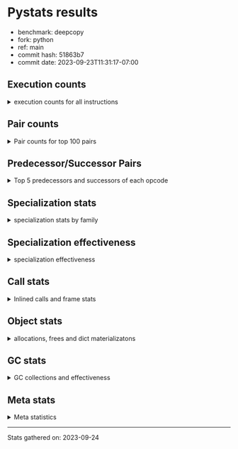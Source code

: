 
# Pystats results

- benchmark: deepcopy
- fork: python
- ref: main
- commit hash: 51863b7
- commit date: 2023-09-23T11:31:17-07:00

## Execution counts

<details>
<summary> execution counts for all instructions </summary>

|Name | Count | Self | Cumulative | Miss ratio | 
|---|---:|---:|---:|---:|
| LOAD_FAST | 586,968,240 | 21.1% | 21.1% |  |
| STORE_FAST | 283,192,920 | 10.2% | 31.2% |  |
| LOAD_FAST_LOAD_FAST | 254,638,320 | 9.1% | 40.4% |  |
| LOAD_GLOBAL_BUILTIN | 129,945,840 | 4.7% | 45.0% |  |
| PUSH_NULL | 124,785,540 | 4.5% | 49.5% |  |
| POP_JUMP_IF_FALSE | 113,295,360 | 4.1% | 53.6% |  |
| RESUME_CHECK | 104,294,940 | 3.7% | 57.3% |  |
| LOAD_ATTR_METHOD_NO_DICT | 99,901,440 | 3.6% | 60.9% |  |
| CALL_BUILTIN_O | 99,256,320 | 3.6% | 64.5% |  |
| IS_OP | 93,757,440 | 3.4% | 67.8% |  |
| RETURN_VALUE | 92,252,600 | 3.3% | 71.1% |  |
| CALL_METHOD_DESCRIPTOR_FAST | 89,825,280 | 3.2% | 74.4% |  |
| CALL_PY_WITH_DEFAULTS | 56,674,260 | 2.0% | 76.4% | 8.4% |
| LOAD_GLOBAL_MODULE | 55,542,180 | 2.0% | 78.4% |  |
| POP_JUMP_IF_NONE | 51,701,760 | 1.9% | 80.2% |  |
| POP_JUMP_IF_NOT_NONE | 51,179,520 | 1.8% | 82.1% |  |
| POP_TOP | 44,021,940 | 1.6% | 83.7% |  |
| JUMP_BACKWARD | 42,562,560 | 1.5% | 85.2% |  |
| JUMP_FORWARD | 41,195,520 | 1.5% | 86.7% |  |
| CALL_PY_EXACT_ARGS | 40,508,800 | 1.5% | 88.1% | 10.4% |
| CALL_TYPE_1 | 38,645,760 | 1.4% | 89.5% |  |
| FOR_ITER_LIST | 28,968,960 | 1.0% | 90.5% |  |
| STORE_SUBSCR_DICT | 25,128,960 | 0.9% | 91.4% |  |
| LOAD_CONST | 24,346,920 | 0.9% | 92.3% |  |
| TO_BOOL_BOOL | 15,022,080 | 0.5% | 92.9% |  |
| FOR_ITER | 13,305,040 | 0.5% | 93.3% |  |
| LOAD_DEREF | 12,595,800 | 0.5% | 93.8% |  |
| CALL_BUILTIN_FAST | 12,134,400 | 0.4% | 94.2% |  |
| RETURN_CONST | 11,581,620 | 0.4% | 94.6% |  |
| UNPACK_SEQUENCE_TWO_TUPLE | 9,369,600 | 0.3% | 95.0% |  |
| STORE_FAST_STORE_FAST | 9,369,600 | 0.3% | 95.3% |  |
| LOAD_ATTR | 8,450,300 | 0.3% | 95.6% |  |
| NOP | 7,772,340 | 0.3% | 95.9% |  |
| BINARY_SUBSCR_DICT | 7,772,160 | 0.3% | 96.2% |  |
| BUILD_LIST | 7,649,700 | 0.3% | 96.4% |  |
| GET_ITER | 6,574,260 | 0.2% | 96.7% |  |
| BUILD_MAP | 6,481,980 | 0.2% | 96.9% |  |
| CALL_FUNCTION_EX | 5,314,920 | 0.2% | 97.1% |  |
| CALL | 4,855,680 | 0.2% | 97.3% |  |
| LOAD_ATTR_MODULE | 4,854,120 | 0.2% | 97.5% |  |
| INTERPRETER_EXIT | 4,853,860 | 0.2% | 97.6% |  |
| MAKE_CELL | 4,853,820 | 0.2% | 97.8% |  |
| STORE_ATTR_INSTANCE_VALUE | 4,444,660 | 0.2% | 98.0% | 6.4% |
| CALL_LIST_APPEND | 4,177,920 | 0.1% | 98.1% |  |
| FOR_ITER_TUPLE | 4,008,960 | 0.1% | 98.3% |  |
| PUSH_EXC_INFO | 3,594,240 | 0.1% | 98.4% |  |
| POP_EXCEPT | 3,594,240 | 0.1% | 98.5% |  |
| CHECK_EXC_MATCH | 3,594,240 | 0.1% | 98.6% |  |
| CALL_METHOD_DESCRIPTOR_NOARGS | 3,471,360 | 0.1% | 98.8% |  |
| LIST_EXTEND | 2,887,980 | 0.1% | 98.9% |  |
| CALL_INTRINSIC_1 | 2,887,860 | 0.1% | 99.0% |  |
| CALL_ISINSTANCE | 2,887,680 | 0.1% | 99.1% |  |
| FOR_ITER_RANGE | 2,857,140 | 0.1% | 99.2% |  |
| TO_BOOL | 2,427,480 | 0.1% | 99.3% |  |
| COPY_FREE_VARS | 2,427,120 | 0.1% | 99.4% |  |
| BUILD_TUPLE | 2,427,060 | 0.1% | 99.4% |  |
| TO_BOOL_NONE | 2,426,880 | 0.1% | 99.5% |  |
| LOAD_ATTR_METHOD_WITH_VALUES | 1,966,140 | 0.1% | 99.6% | 0.2% |
| STORE_FAST_LOAD_FAST | 1,751,040 | 0.1% | 99.7% |  |
| LIST_APPEND | 1,751,040 | 0.1% | 99.7% |  |
| POP_JUMP_IF_TRUE | 1,505,280 | 0.1% | 99.8% |  |
| SWAP | 1,167,360 | 0.0% | 99.8% |  |
| BINARY_OP_SUBTRACT_FLOAT | 921,720 | 0.0% | 99.9% |  |
| BINARY_OP_ADD_FLOAT | 921,600 | 0.0% | 99.9% | 0.0% |
| LOAD_FAST_AND_CLEAR | 583,680 | 0.0% | 99.9% |  |
| MAKE_FUNCTION | 461,040 | 0.0% | 99.9% |  |
| SET_FUNCTION_ATTRIBUTE | 460,920 | 0.0% | 99.9% |  |
| YIELD_VALUE | 460,800 | 0.0% | 100.0% |  |
| RETURN_GENERATOR | 460,800 | 0.0% | 100.0% |  |
| STORE_SUBSCR_LIST_INT | 230,400 | 0.0% | 100.0% |  |
| LOAD_ATTR_INSTANCE_VALUE | 230,400 | 0.0% | 100.0% |  |
| CALL_TUPLE_1 | 122,880 | 0.0% | 100.0% |  |
| CALL_BUILTIN_CLASS | 61,620 | 0.0% | 100.0% |  |
| STORE_NAME | 300 | 0.0% | 100.0% |  |
| LOAD_GLOBAL | 300 | 0.0% | 100.0% |  |
| BINARY_OP | 200 | 0.0% | 100.0% |  |
| CALL_ALLOC_AND_ENTER_INIT | 120 | 0.0% | 100.0% | 33.3% |
| BUILD_CONST_KEY_MAP | 120 | 0.0% | 100.0% |  |
| EXIT_INIT_CHECK | 80 | 0.0% | 100.0% |  |
| STORE_DEREF | 60 | 0.0% | 100.0% |  |
| STORE_ATTR | 60 | 0.0% | 100.0% |  |
| LOAD_NAME | 60 | 0.0% | 100.0% |  |
| LOAD_BUILD_CLASS | 60 | 0.0% | 100.0% |  |
| CALL_BUILTIN_FAST_WITH_KEYWORDS | 60 | 0.0% | 100.0% |  |


</details>

## Pair counts

<details>
<summary> Pair counts for top 100 pairs </summary>

|Pair | Count | Self | Cumulative | 
|---|---:|---:|---:|
| STORE_FAST LOAD_FAST | 133,232,760 | 4.8% | 4.8% |
| LOAD_GLOBAL_BUILTIN LOAD_FAST | 120,391,860 | 4.3% | 9.1% |
| LOAD_FAST PUSH_NULL | 104,540,160 | 3.8% | 12.9% |
| LOAD_FAST_LOAD_FAST IS_OP | 91,330,560 | 3.3% | 16.1% |
| LOAD_FAST RETURN_VALUE | 89,825,460 | 3.2% | 19.4% |
| IS_OP POP_JUMP_IF_FALSE | 89,825,280 | 3.2% | 22.6% |
| CALL_METHOD_DESCRIPTOR_FAST STORE_FAST | 89,825,280 | 3.2% | 25.8% |
| RESUME_CHECK LOAD_FAST | 85,647,360 | 3.1% | 28.9% |
| PUSH_NULL LOAD_FAST_LOAD_FAST | 81,500,160 | 2.9% | 31.8% |
| LOAD_FAST CALL_BUILTIN_O | 69,027,840 | 2.5% | 34.3% |
| STORE_FAST LOAD_FAST_LOAD_FAST | 58,982,460 | 2.1% | 36.4% |
| CALL_PY_WITH_DEFAULTS RESUME_CHECK | 56,584,500 | 2.0% | 38.4% |
| LOAD_FAST LOAD_ATTR_METHOD_NO_DICT | 54,650,880 | 2.0% | 40.4% |
| CALL_BUILTIN_O STORE_FAST | 53,606,400 | 1.9% | 42.3% |
| POP_JUMP_IF_FALSE LOAD_FAST | 53,237,760 | 1.9% | 44.2% |
| LOAD_FAST POP_JUMP_IF_NONE | 51,701,760 | 1.9% | 46.1% |
| LOAD_FAST_LOAD_FAST CALL_METHOD_DESCRIPTOR_FAST | 51,179,520 | 1.8% | 47.9% |
| LOAD_FAST POP_JUMP_IF_NOT_NONE | 51,179,520 | 1.8% | 49.7% |
| LOAD_ATTR_METHOD_NO_DICT LOAD_FAST_LOAD_FAST | 51,179,520 | 1.8% | 51.6% |
| LOAD_FAST_LOAD_FAST CALL_PY_WITH_DEFAULTS | 50,686,240 | 1.8% | 53.4% |
| POP_JUMP_IF_NOT_NONE LOAD_GLOBAL_BUILTIN | 48,168,960 | 1.7% | 55.1% |
| POP_JUMP_IF_NONE LOAD_FAST | 46,848,000 | 1.7% | 56.8% |
| LOAD_ATTR_METHOD_NO_DICT LOAD_FAST | 45,250,560 | 1.6% | 58.4% |
| RETURN_VALUE STORE_FAST | 44,544,080 | 1.6% | 60.0% |
| POP_JUMP_IF_FALSE LOAD_GLOBAL_BUILTIN | 43,960,320 | 1.6% | 61.6% |
| STORE_FAST LOAD_GLOBAL_MODULE | 42,117,240 | 1.5% | 63.1% |
| CALL_PY_EXACT_ARGS RESUME_CHECK | 39,968,460 | 1.4% | 64.6% |
| PUSH_NULL LOAD_FAST | 39,014,820 | 1.4% | 66.0% |
| STORE_FAST JUMP_FORWARD | 38,645,760 | 1.4% | 67.3% |
| LOAD_GLOBAL_MODULE LOAD_ATTR_METHOD_NO_DICT | 38,645,760 | 1.4% | 68.7% |
| LOAD_FAST CALL_TYPE_1 | 38,645,760 | 1.4% | 70.1% |
| LOAD_FAST CALL_METHOD_DESCRIPTOR_FAST | 38,645,760 | 1.4% | 71.5% |
| CALL_TYPE_1 STORE_FAST | 38,645,760 | 1.4% | 72.9% |
| LOAD_FAST_LOAD_FAST CALL_PY_EXACT_ARGS | 38,002,400 | 1.4% | 74.3% |
| JUMP_FORWARD LOAD_FAST_LOAD_FAST | 36,218,880 | 1.3% | 75.6% |
| POP_TOP JUMP_BACKWARD | 28,262,400 | 1.0% | 76.6% |
| RETURN_VALUE CALL_BUILTIN_O | 27,801,600 | 1.0% | 77.6% |
| JUMP_BACKWARD FOR_ITER_LIST | 27,801,600 | 1.0% | 78.6% |
| FOR_ITER_LIST STORE_FAST | 27,801,600 | 1.0% | 79.6% |
| CALL_BUILTIN_O POP_TOP | 27,801,600 | 1.0% | 80.6% |
| LOAD_FAST LOAD_GLOBAL_BUILTIN | 16,097,280 | 0.6% | 81.1% |
| TO_BOOL_BOOL POP_JUMP_IF_FALSE | 15,022,080 | 0.5% | 81.7% |
| POP_TOP LOAD_FAST | 10,782,720 | 0.4% | 82.1% |
| CALL_BUILTIN_O STORE_SUBSCR_DICT | 10,076,160 | 0.4% | 82.4% |
| LOAD_GLOBAL_MODULE LOAD_FAST_LOAD_FAST | 9,615,360 | 0.3% | 82.8% |
| UNPACK_SEQUENCE_TWO_TUPLE STORE_FAST_STORE_FAST | 9,369,600 | 0.3% | 83.1% |
| FOR_ITER UNPACK_SEQUENCE_TWO_TUPLE | 9,369,600 | 0.3% | 83.4% |
| JUMP_BACKWARD FOR_ITER | 9,246,720 | 0.3% | 83.8% |
| RETURN_CONST POP_TOP | 9,154,560 | 0.3% | 84.1% |
| STORE_SUBSCR_DICT JUMP_BACKWARD | 7,864,320 | 0.3% | 84.4% |
| STORE_FAST_STORE_FAST LOAD_FAST | 7,864,320 | 0.3% | 84.7% |
| RETURN_VALUE STORE_SUBSCR_DICT | 7,864,320 | 0.3% | 85.0% |
| RETURN_VALUE LOAD_FAST_LOAD_FAST | 7,864,320 | 0.3% | 85.2% |
| LOAD_FAST_LOAD_FAST PUSH_NULL | 7,864,320 | 0.3% | 85.5% |
| NOP LOAD_FAST | 7,772,160 | 0.3% | 85.8% |
| CALL_BUILTIN_O BINARY_SUBSCR_DICT | 7,772,160 | 0.3% | 86.1% |
| LOAD_FAST TO_BOOL_BOOL | 7,280,640 | 0.3% | 86.3% |
| LOAD_FAST LOAD_CONST | 7,280,640 | 0.3% | 86.6% |
| LOAD_CONST CALL_BUILTIN_FAST | 7,280,640 | 0.3% | 86.9% |
| CALL_BUILTIN_FAST STORE_FAST | 7,280,640 | 0.3% | 87.1% |
| LOAD_FAST_LOAD_FAST LOAD_FAST | 7,188,540 | 0.3% | 87.4% |
| STORE_SUBSCR_DICT LOAD_GLOBAL_MODULE | 7,188,480 | 0.3% | 87.6% |
| RESUME_CHECK NOP | 7,188,480 | 0.3% | 87.9% |
| POP_JUMP_IF_FALSE LOAD_FAST_LOAD_FAST | 7,188,480 | 0.3% | 88.2% |
| LOAD_FAST STORE_SUBSCR_DICT | 7,188,480 | 0.3% | 88.4% |
| STORE_SUBSCR_DICT LOAD_FAST | 7,065,600 | 0.3% | 88.7% |
| BUILD_MAP STORE_FAST | 6,481,920 | 0.2% | 88.9% |
| LOAD_FAST LOAD_ATTR | 6,021,120 | 0.2% | 89.1% |
| LOAD_CONST LOAD_FAST | 5,898,360 | 0.2% | 89.3% |
| BUILD_LIST LOAD_FAST | 5,898,240 | 0.2% | 89.5% |
| STORE_FAST LOAD_GLOBAL_BUILTIN | 5,452,920 | 0.2% | 89.7% |
| LOAD_FAST LOAD_DEREF | 5,314,560 | 0.2% | 89.9% |
| LOAD_ATTR_MODULE PUSH_NULL | 4,854,120 | 0.2% | 90.1% |
| LOAD_GLOBAL_MODULE LOAD_ATTR_MODULE | 4,853,980 | 0.2% | 90.3% |
| LOAD_CONST LOAD_CONST | 4,853,940 | 0.2% | 90.4% |
| CALL_BUILTIN_FAST TO_BOOL_BOOL | 4,853,760 | 0.2% | 90.6% |
| LOAD_FAST_LOAD_FAST LOAD_GLOBAL_BUILTIN | 4,638,720 | 0.2% | 90.8% |
| RESUME_CHECK LOAD_DEREF | 4,393,140 | 0.2% | 90.9% |
| LOAD_DEREF LOAD_CONST | 4,392,960 | 0.2% | 91.1% |
| LOAD_FAST CALL_LIST_APPEND | 4,177,920 | 0.1% | 91.2% |
| CALL_LIST_APPEND RETURN_CONST | 4,177,920 | 0.1% | 91.4% |
| BINARY_SUBSCR_DICT LOAD_ATTR_METHOD_NO_DICT | 4,177,920 | 0.1% | 91.5% |
| GET_ITER FOR_ITER | 4,055,040 | 0.1% | 91.7% |
| LOAD_FAST STORE_ATTR_INSTANCE_VALUE | 3,932,280 | 0.1% | 91.8% |
| FOR_ITER LOAD_FAST | 3,932,160 | 0.1% | 92.0% |
| PUSH_EXC_INFO LOAD_GLOBAL_BUILTIN | 3,594,240 | 0.1% | 92.1% |
| POP_JUMP_IF_FALSE POP_TOP | 3,594,240 | 0.1% | 92.2% |
| LOAD_GLOBAL_BUILTIN CHECK_EXC_MATCH | 3,594,240 | 0.1% | 92.4% |
| CHECK_EXC_MATCH POP_JUMP_IF_FALSE | 3,594,240 | 0.1% | 92.5% |
| BINARY_SUBSCR_DICT PUSH_EXC_INFO | 3,594,240 | 0.1% | 92.6% |
| LOAD_FAST BUILD_LIST | 3,471,600 | 0.1% | 92.7% |
| RESUME_CHECK BUILD_MAP | 3,471,360 | 0.1% | 92.9% |
| LOAD_ATTR_METHOD_NO_DICT CALL_METHOD_DESCRIPTOR_NOARGS | 3,471,360 | 0.1% | 93.0% |
| CALL_METHOD_DESCRIPTOR_NOARGS GET_ITER | 3,471,360 | 0.1% | 93.1% |
| STORE_SUBSCR_DICT POP_EXCEPT | 3,010,560 | 0.1% | 93.2% |
| STORE_FAST JUMP_BACKWARD | 3,010,560 | 0.1% | 93.3% |
| POP_JUMP_IF_NOT_NONE BUILD_MAP | 3,010,560 | 0.1% | 93.4% |
| POP_EXCEPT RETURN_CONST | 3,010,560 | 0.1% | 93.6% |
| LOAD_FAST CALL_PY_WITH_DEFAULTS | 3,010,560 | 0.1% | 93.7% |
| JUMP_FORWARD LOAD_GLOBAL_BUILTIN | 3,010,560 | 0.1% | 93.8% |


</details>

## Predecessor/Successor Pairs

<details>
<summary> Top 5 predecessors and successors of each opcode </summary>

### CACHE

<details>
<summary> Successors and predecessors for CACHE </summary>

|Predecessors | Count | Percentage | 
|---|---:|---:|

|Successors | Count | Percentage | 
|---|---:|---:|
| RESUME_CHECK | 2,426,920 | 50.0% |
| COPY_FREE_VARS | 1,966,140 | 40.5% |
| POP_TOP | 460,800 | 9.5% |


</details>

### CHECK_EXC_MATCH

<details>
<summary> Successors and predecessors for CHECK_EXC_MATCH </summary>

|Predecessors | Count | Percentage | 
|---|---:|---:|
| LOAD_GLOBAL_BUILTIN | 3,594,240 | 100.0% |

|Successors | Count | Percentage | 
|---|---:|---:|
| POP_JUMP_IF_FALSE | 3,594,240 | 100.0% |


</details>

### EXIT_INIT_CHECK

<details>
<summary> Successors and predecessors for EXIT_INIT_CHECK </summary>

|Predecessors | Count | Percentage | 
|---|---:|---:|
| RETURN_CONST | 80 | 100.0% |

|Successors | Count | Percentage | 
|---|---:|---:|
| RETURN_VALUE | 80 | 100.0% |


</details>

### GET_ITER

<details>
<summary> Successors and predecessors for GET_ITER </summary>

|Predecessors | Count | Percentage | 
|---|---:|---:|
| CALL_METHOD_DESCRIPTOR_NOARGS | 3,471,360 | 52.8% |
| LOAD_FAST | 2,211,840 | 33.6% |
| CALL | 583,680 | 8.9% |
| LOAD_CONST | 245,760 | 3.7% |
| CALL_BUILTIN_CLASS | 61,620 | 0.9% |

|Successors | Count | Percentage | 
|---|---:|---:|
| FOR_ITER | 4,055,040 | 61.7% |
| FOR_ITER_LIST | 1,167,360 | 17.8% |
| LOAD_FAST_AND_CLEAR | 583,680 | 8.9% |
| CALL_PY_EXACT_ARGS | 460,800 | 7.0% |
| FOR_ITER_TUPLE | 245,760 | 3.7% |


</details>

### INTERPRETER_EXIT

<details>
<summary> Successors and predecessors for INTERPRETER_EXIT </summary>

|Predecessors | Count | Percentage | 
|---|---:|---:|
| RETURN_CONST | 2,426,980 | 50.0% |
| RETURN_VALUE | 1,966,080 | 40.5% |
| YIELD_VALUE | 460,800 | 9.5% |

|Successors | Count | Percentage | 
|---|---:|---:|


</details>

### MAKE_FUNCTION

<details>
<summary> Successors and predecessors for MAKE_FUNCTION </summary>

|Predecessors | Count | Percentage | 
|---|---:|---:|
| LOAD_CONST | 461,040 | 100.0% |

|Successors | Count | Percentage | 
|---|---:|---:|
| SET_FUNCTION_ATTRIBUTE | 460,920 | 100.0% |
| STORE_NAME | 120 | 0.0% |


</details>

### NOP

<details>
<summary> Successors and predecessors for NOP </summary>

|Predecessors | Count | Percentage | 
|---|---:|---:|
| RESUME_CHECK | 7,188,480 | 92.5% |
| STORE_FAST | 583,680 | 7.5% |
| POP_TOP | 180 | 0.0% |

|Successors | Count | Percentage | 
|---|---:|---:|
| LOAD_FAST | 7,772,160 | 100.0% |
| LOAD_DEREF | 180 | 0.0% |


</details>

### POP_EXCEPT

<details>
<summary> Successors and predecessors for POP_EXCEPT </summary>

|Predecessors | Count | Percentage | 
|---|---:|---:|
| STORE_SUBSCR_DICT | 3,010,560 | 83.8% |
| POP_TOP | 583,680 | 16.2% |

|Successors | Count | Percentage | 
|---|---:|---:|
| RETURN_CONST | 3,010,560 | 83.8% |
| JUMP_FORWARD | 583,680 | 16.2% |


</details>

### POP_TOP

<details>
<summary> Successors and predecessors for POP_TOP </summary>

|Predecessors | Count | Percentage | 
|---|---:|---:|
| CALL_BUILTIN_O | 27,801,600 | 63.2% |
| RETURN_CONST | 9,154,560 | 20.8% |
| POP_JUMP_IF_FALSE | 3,594,240 | 8.2% |
| CALL | 2,427,060 | 5.5% |
| RESUME_CHECK | 460,800 | 1.0% |

|Successors | Count | Percentage | 
|---|---:|---:|
| JUMP_BACKWARD | 28,262,400 | 64.2% |
| LOAD_FAST | 10,782,720 | 24.5% |
| RETURN_CONST | 1,966,080 | 4.5% |
| JUMP_FORWARD | 1,966,080 | 4.5% |
| POP_EXCEPT | 583,680 | 1.3% |


</details>

### PUSH_EXC_INFO

<details>
<summary> Successors and predecessors for PUSH_EXC_INFO </summary>

|Predecessors | Count | Percentage | 
|---|---:|---:|
| BINARY_SUBSCR_DICT | 3,594,240 | 100.0% |

|Successors | Count | Percentage | 
|---|---:|---:|
| LOAD_GLOBAL_BUILTIN | 3,594,240 | 100.0% |


</details>

### PUSH_NULL

<details>
<summary> Successors and predecessors for PUSH_NULL </summary>

|Predecessors | Count | Percentage | 
|---|---:|---:|
| LOAD_FAST | 104,540,160 | 83.8% |
| LOAD_FAST_LOAD_FAST | 7,864,320 | 6.3% |
| LOAD_ATTR_MODULE | 4,854,120 | 3.9% |
| LOAD_DEREF | 2,888,100 | 2.3% |
| LOAD_ATTR | 2,887,740 | 2.3% |

|Successors | Count | Percentage | 
|---|---:|---:|
| LOAD_FAST_LOAD_FAST | 81,500,160 | 65.3% |
| LOAD_FAST | 39,014,820 | 31.3% |
| LOAD_CONST | 2,426,880 | 1.9% |
| CALL | 1,843,640 | 1.5% |
| CALL_ALLOC_AND_ENTER_INIT | 40 | 0.0% |


</details>

### RETURN_GENERATOR

<details>
<summary> Successors and predecessors for RETURN_GENERATOR </summary>

|Predecessors | Count | Percentage | 
|---|---:|---:|
| COPY_FREE_VARS | 460,800 | 100.0% |

|Successors | Count | Percentage | 
|---|---:|---:|
| STORE_FAST | 460,800 | 100.0% |


</details>

### RETURN_VALUE

<details>
<summary> Successors and predecessors for RETURN_VALUE </summary>

|Predecessors | Count | Percentage | 
|---|---:|---:|
| LOAD_FAST | 89,825,460 | 97.4% |
| BUILD_TUPLE | 1,966,080 | 2.1% |
| CALL_FUNCTION_EX | 460,800 | 0.5% |
| RETURN_VALUE | 180 | 0.0% |
| EXIT_INIT_CHECK | 80 | 0.0% |

|Successors | Count | Percentage | 
|---|---:|---:|
| STORE_FAST | 44,544,080 | 48.3% |
| CALL_BUILTIN_O | 27,801,600 | 30.1% |
| STORE_SUBSCR_DICT | 7,864,320 | 8.5% |
| LOAD_FAST_LOAD_FAST | 7,864,320 | 8.5% |
| INTERPRETER_EXIT | 1,966,080 | 2.1% |


</details>

### TO_BOOL

<details>
<summary> Successors and predecessors for TO_BOOL </summary>

|Predecessors | Count | Percentage | 
|---|---:|---:|
| LOAD_FAST | 2,426,880 | 100.0% |
| TO_BOOL | 600 | 0.0% |

|Successors | Count | Percentage | 
|---|---:|---:|
| POP_JUMP_IF_FALSE | 2,426,880 | 100.0% |
| TO_BOOL | 600 | 0.0% |


</details>

### BINARY_OP

<details>
<summary> Successors and predecessors for BINARY_OP </summary>

|Predecessors | Count | Percentage | 
|---|---:|---:|
| LOAD_CONST | 120 | 60.0% |
| LOAD_FAST | 40 | 20.0% |
| BINARY_OP | 40 | 20.0% |

|Successors | Count | Percentage | 
|---|---:|---:|
| STORE_FAST | 60 | 30.0% |
| LOAD_CONST | 60 | 30.0% |
| BINARY_OP_SUBTRACT_FLOAT | 40 | 20.0% |
| BINARY_OP | 40 | 20.0% |


</details>

### BUILD_CONST_KEY_MAP

<details>
<summary> Successors and predecessors for BUILD_CONST_KEY_MAP </summary>

|Predecessors | Count | Percentage | 
|---|---:|---:|
| LOAD_CONST | 120 | 100.0% |

|Successors | Count | Percentage | 
|---|---:|---:|
| STORE_FAST | 120 | 100.0% |


</details>

### BUILD_LIST

<details>
<summary> Successors and predecessors for BUILD_LIST </summary>

|Predecessors | Count | Percentage | 
|---|---:|---:|
| LOAD_FAST | 3,471,600 | 45.4% |
| LOAD_FAST_LOAD_FAST | 2,426,880 | 31.7% |
| RESUME_CHECK | 1,167,420 | 15.3% |
| SWAP | 583,680 | 7.6% |
| LOAD_CONST | 120 | 0.0% |

|Successors | Count | Percentage | 
|---|---:|---:|
| LOAD_FAST | 5,898,240 | 77.1% |
| STORE_FAST | 1,167,360 | 15.3% |
| SWAP | 583,680 | 7.6% |
| LOAD_CONST | 240 | 0.0% |
| LOAD_DEREF | 180 | 0.0% |


</details>

### BUILD_MAP

<details>
<summary> Successors and predecessors for BUILD_MAP </summary>

|Predecessors | Count | Percentage | 
|---|---:|---:|
| RESUME_CHECK | 3,471,360 | 53.6% |
| POP_JUMP_IF_NOT_NONE | 3,010,560 | 46.4% |
| LOAD_CONST | 60 | 0.0% |

|Successors | Count | Percentage | 
|---|---:|---:|
| STORE_FAST | 6,481,920 | 100.0% |
| LOAD_CONST | 60 | 0.0% |


</details>

### BUILD_TUPLE

<details>
<summary> Successors and predecessors for BUILD_TUPLE </summary>

|Predecessors | Count | Percentage | 
|---|---:|---:|
| LOAD_ATTR | 1,966,080 | 81.0% |
| LOAD_FAST | 460,980 | 19.0% |

|Successors | Count | Percentage | 
|---|---:|---:|
| RETURN_VALUE | 1,966,080 | 81.0% |
| LOAD_CONST | 460,920 | 19.0% |
| LOAD_FAST | 60 | 0.0% |


</details>

### CALL

<details>
<summary> Successors and predecessors for CALL </summary>

|Predecessors | Count | Percentage | 
|---|---:|---:|
| LOAD_FAST | 2,426,940 | 50.0% |
| PUSH_NULL | 1,843,640 | 38.0% |
| LOAD_FAST_LOAD_FAST | 583,680 | 12.0% |
| CALL | 1,380 | 0.0% |
| LOAD_GLOBAL_BUILTIN | 20 | 0.0% |

|Successors | Count | Percentage | 
|---|---:|---:|
| POP_TOP | 2,427,060 | 50.0% |
| STORE_FAST | 921,720 | 19.0% |
| LOAD_FAST | 921,720 | 19.0% |
| GET_ITER | 583,680 | 12.0% |
| CALL | 1,380 | 0.0% |


</details>

### CALL_FUNCTION_EX

<details>
<summary> Successors and predecessors for CALL_FUNCTION_EX </summary>

|Predecessors | Count | Percentage | 
|---|---:|---:|
| CALL_INTRINSIC_1 | 2,887,860 | 54.3% |
| LOAD_FAST | 2,427,060 | 45.7% |

|Successors | Count | Percentage | 
|---|---:|---:|
| MAKE_CELL | 2,426,940 | 45.7% |
| STORE_FAST | 1,966,080 | 37.0% |
| RESUME_CHECK | 460,920 | 8.7% |
| RETURN_VALUE | 460,800 | 8.7% |
| COPY_FREE_VARS | 180 | 0.0% |


</details>

### CALL_INTRINSIC_1

<details>
<summary> Successors and predecessors for CALL_INTRINSIC_1 </summary>

|Predecessors | Count | Percentage | 
|---|---:|---:|
| LIST_EXTEND | 2,887,860 | 100.0% |

|Successors | Count | Percentage | 
|---|---:|---:|
| CALL_FUNCTION_EX | 2,887,860 | 100.0% |


</details>

### COPY_FREE_VARS

<details>
<summary> Successors and predecessors for COPY_FREE_VARS </summary>

|Predecessors | Count | Percentage | 
|---|---:|---:|
| CACHE | 1,966,140 | 81.0% |
| CALL_PY_EXACT_ARGS | 460,800 | 19.0% |
| CALL_FUNCTION_EX | 180 | 0.0% |

|Successors | Count | Percentage | 
|---|---:|---:|
| RESUME_CHECK | 1,966,320 | 81.0% |
| RETURN_GENERATOR | 460,800 | 19.0% |


</details>

### FOR_ITER

<details>
<summary> Successors and predecessors for FOR_ITER </summary>

|Predecessors | Count | Percentage | 
|---|---:|---:|
| JUMP_BACKWARD | 9,246,720 | 69.5% |
| GET_ITER | 4,055,040 | 30.5% |
| FOR_ITER | 3,280 | 0.0% |

|Successors | Count | Percentage | 
|---|---:|---:|
| UNPACK_SEQUENCE_TWO_TUPLE | 9,369,600 | 70.4% |
| LOAD_FAST | 3,932,160 | 29.6% |
| FOR_ITER | 3,280 | 0.0% |


</details>

### IS_OP

<details>
<summary> Successors and predecessors for IS_OP </summary>

|Predecessors | Count | Percentage | 
|---|---:|---:|
| LOAD_FAST_LOAD_FAST | 91,330,560 | 97.4% |
| LOAD_CONST | 2,426,880 | 2.6% |

|Successors | Count | Percentage | 
|---|---:|---:|
| POP_JUMP_IF_FALSE | 89,825,280 | 95.8% |
| STORE_FAST | 2,426,880 | 2.6% |
| POP_JUMP_IF_TRUE | 1,505,280 | 1.6% |


</details>

### JUMP_BACKWARD

<details>
<summary> Successors and predecessors for JUMP_BACKWARD </summary>

|Predecessors | Count | Percentage | 
|---|---:|---:|
| POP_TOP | 28,262,400 | 66.4% |
| STORE_SUBSCR_DICT | 7,864,320 | 18.5% |
| STORE_FAST | 3,010,560 | 7.1% |
| LIST_APPEND | 1,751,040 | 4.1% |
| POP_JUMP_IF_TRUE | 1,382,400 | 3.2% |

|Successors | Count | Percentage | 
|---|---:|---:|
| FOR_ITER_LIST | 27,801,600 | 65.3% |
| FOR_ITER | 9,246,720 | 21.7% |
| FOR_ITER_RANGE | 2,795,520 | 6.6% |
| FOR_ITER_TUPLE | 2,718,720 | 6.4% |


</details>

### JUMP_FORWARD

<details>
<summary> Successors and predecessors for JUMP_FORWARD </summary>

|Predecessors | Count | Percentage | 
|---|---:|---:|
| STORE_FAST | 38,645,760 | 93.8% |
| POP_TOP | 1,966,080 | 4.8% |
| POP_EXCEPT | 583,680 | 1.4% |

|Successors | Count | Percentage | 
|---|---:|---:|
| LOAD_FAST_LOAD_FAST | 36,218,880 | 87.9% |
| LOAD_GLOBAL_BUILTIN | 3,010,560 | 7.3% |
| LOAD_FAST | 1,966,080 | 4.8% |


</details>

### LIST_APPEND

<details>
<summary> Successors and predecessors for LIST_APPEND </summary>

|Predecessors | Count | Percentage | 
|---|---:|---:|
| RETURN_VALUE | 1,751,040 | 100.0% |

|Successors | Count | Percentage | 
|---|---:|---:|
| JUMP_BACKWARD | 1,751,040 | 100.0% |


</details>

### LIST_EXTEND

<details>
<summary> Successors and predecessors for LIST_EXTEND </summary>

|Predecessors | Count | Percentage | 
|---|---:|---:|
| LOAD_FAST | 2,887,680 | 100.0% |
| LOAD_DEREF | 180 | 0.0% |
| LOAD_CONST | 120 | 0.0% |

|Successors | Count | Percentage | 
|---|---:|---:|
| CALL_INTRINSIC_1 | 2,887,860 | 100.0% |
| LOAD_CONST | 120 | 0.0% |


</details>

### LOAD_ATTR

<details>
<summary> Successors and predecessors for LOAD_ATTR </summary>

|Predecessors | Count | Percentage | 
|---|---:|---:|
| LOAD_FAST | 6,021,120 | 71.3% |
| LOAD_GLOBAL_MODULE | 2,427,020 | 28.7% |
| LOAD_ATTR | 2,100 | 0.0% |
| LOAD_GLOBAL | 60 | 0.0% |

|Successors | Count | Percentage | 
|---|---:|---:|
| PUSH_NULL | 2,887,740 | 34.2% |
| LOAD_ATTR_METHOD_NO_DICT | 2,426,880 | 28.7% |
| BUILD_TUPLE | 1,966,080 | 23.3% |
| STORE_FAST | 1,167,360 | 13.8% |
| LOAD_ATTR | 2,100 | 0.0% |


</details>

### LOAD_CONST

<details>
<summary> Successors and predecessors for LOAD_CONST </summary>

|Predecessors | Count | Percentage | 
|---|---:|---:|
| LOAD_FAST | 7,280,640 | 29.9% |
| LOAD_CONST | 4,853,940 | 19.9% |
| LOAD_DEREF | 4,392,960 | 18.0% |
| PUSH_NULL | 2,426,880 | 10.0% |
| RESUME_CHECK | 1,966,200 | 8.1% |

|Successors | Count | Percentage | 
|---|---:|---:|
| CALL_BUILTIN_FAST | 7,280,640 | 29.9% |
| LOAD_FAST | 5,898,360 | 24.2% |
| LOAD_CONST | 4,853,940 | 19.9% |
| IS_OP | 2,426,880 | 10.0% |
| CALL_BUILTIN_O | 2,426,880 | 10.0% |


</details>

### LOAD_DEREF

<details>
<summary> Successors and predecessors for LOAD_DEREF </summary>

|Predecessors | Count | Percentage | 
|---|---:|---:|
| LOAD_FAST | 5,314,560 | 42.2% |
| RESUME_CHECK | 4,393,140 | 34.9% |
| POP_JUMP_IF_FALSE | 2,426,880 | 19.3% |
| STORE_FAST | 460,800 | 3.7% |
| NOP | 180 | 0.0% |

|Successors | Count | Percentage | 
|---|---:|---:|
| LOAD_CONST | 4,392,960 | 34.9% |
| PUSH_NULL | 2,888,100 | 22.9% |
| CALL_PY_WITH_DEFAULTS | 2,887,680 | 22.9% |
| LOAD_GLOBAL_BUILTIN | 2,426,880 | 19.3% |
| LIST_EXTEND | 180 | 0.0% |


</details>

### LOAD_FAST

<details>
<summary> Successors and predecessors for LOAD_FAST </summary>

|Predecessors | Count | Percentage | 
|---|---:|---:|
| STORE_FAST | 133,232,760 | 22.7% |
| LOAD_GLOBAL_BUILTIN | 120,391,860 | 20.5% |
| RESUME_CHECK | 85,647,360 | 14.6% |
| POP_JUMP_IF_FALSE | 53,237,760 | 9.1% |
| POP_JUMP_IF_NONE | 46,848,000 | 8.0% |

|Successors | Count | Percentage | 
|---|---:|---:|
| PUSH_NULL | 104,540,160 | 17.8% |
| RETURN_VALUE | 89,825,460 | 15.3% |
| CALL_BUILTIN_O | 69,027,840 | 11.8% |
| LOAD_ATTR_METHOD_NO_DICT | 54,650,880 | 9.3% |
| POP_JUMP_IF_NONE | 51,701,760 | 8.8% |


</details>

### LOAD_FAST_AND_CLEAR

<details>
<summary> Successors and predecessors for LOAD_FAST_AND_CLEAR </summary>

|Predecessors | Count | Percentage | 
|---|---:|---:|
| GET_ITER | 583,680 | 100.0% |

|Successors | Count | Percentage | 
|---|---:|---:|
| SWAP | 583,680 | 100.0% |


</details>

### LOAD_FAST_LOAD_FAST

<details>
<summary> Successors and predecessors for LOAD_FAST_LOAD_FAST </summary>

|Predecessors | Count | Percentage | 
|---|---:|---:|
| PUSH_NULL | 81,500,160 | 32.0% |
| STORE_FAST | 58,982,460 | 23.2% |
| LOAD_ATTR_METHOD_NO_DICT | 51,179,520 | 20.1% |
| JUMP_FORWARD | 36,218,880 | 14.2% |
| LOAD_GLOBAL_MODULE | 9,615,360 | 3.8% |

|Successors | Count | Percentage | 
|---|---:|---:|
| IS_OP | 91,330,560 | 35.9% |
| CALL_METHOD_DESCRIPTOR_FAST | 51,179,520 | 20.1% |
| CALL_PY_WITH_DEFAULTS | 50,686,240 | 19.9% |
| CALL_PY_EXACT_ARGS | 38,002,400 | 14.9% |
| PUSH_NULL | 7,864,320 | 3.1% |


</details>

### LOAD_GLOBAL

<details>
<summary> Successors and predecessors for LOAD_GLOBAL </summary>

|Predecessors | Count | Percentage | 
|---|---:|---:|
| STORE_FAST | 120 | 40.0% |
| RETURN_VALUE | 120 | 40.0% |
| FOR_ITER_RANGE | 40 | 13.3% |
| LOAD_CONST | 20 | 6.7% |

|Successors | Count | Percentage | 
|---|---:|---:|
| LOAD_GLOBAL_MODULE | 160 | 53.3% |
| LOAD_GLOBAL_BUILTIN | 80 | 26.7% |
| LOAD_ATTR | 60 | 20.0% |


</details>

### MAKE_CELL

<details>
<summary> Successors and predecessors for MAKE_CELL </summary>

|Predecessors | Count | Percentage | 
|---|---:|---:|
| CALL_FUNCTION_EX | 2,426,940 | 50.0% |
| MAKE_CELL | 2,426,880 | 50.0% |

|Successors | Count | Percentage | 
|---|---:|---:|
| RESUME_CHECK | 2,426,940 | 50.0% |
| MAKE_CELL | 2,426,880 | 50.0% |


</details>

### POP_JUMP_IF_FALSE

<details>
<summary> Successors and predecessors for POP_JUMP_IF_FALSE </summary>

|Predecessors | Count | Percentage | 
|---|---:|---:|
| IS_OP | 89,825,280 | 79.3% |
| TO_BOOL_BOOL | 15,022,080 | 13.3% |
| CHECK_EXC_MATCH | 3,594,240 | 3.2% |
| TO_BOOL_NONE | 2,426,880 | 2.1% |
| TO_BOOL | 2,426,880 | 2.1% |

|Successors | Count | Percentage | 
|---|---:|---:|
| LOAD_FAST | 53,237,760 | 47.0% |
| LOAD_GLOBAL_BUILTIN | 43,960,320 | 38.8% |
| LOAD_FAST_LOAD_FAST | 7,188,480 | 6.3% |
| POP_TOP | 3,594,240 | 3.2% |
| LOAD_GLOBAL_MODULE | 2,426,880 | 2.1% |


</details>

### POP_JUMP_IF_NONE

<details>
<summary> Successors and predecessors for POP_JUMP_IF_NONE </summary>

|Predecessors | Count | Percentage | 
|---|---:|---:|
| LOAD_FAST | 51,701,760 | 100.0% |

|Successors | Count | Percentage | 
|---|---:|---:|
| LOAD_FAST | 46,848,000 | 90.6% |
| LOAD_GLOBAL_MODULE | 2,426,880 | 4.7% |
| LOAD_GLOBAL_BUILTIN | 2,426,880 | 4.7% |


</details>

### POP_JUMP_IF_NOT_NONE

<details>
<summary> Successors and predecessors for POP_JUMP_IF_NOT_NONE </summary>

|Predecessors | Count | Percentage | 
|---|---:|---:|
| LOAD_FAST | 51,179,520 | 100.0% |

|Successors | Count | Percentage | 
|---|---:|---:|
| LOAD_GLOBAL_BUILTIN | 48,168,960 | 94.1% |
| BUILD_MAP | 3,010,560 | 5.9% |


</details>

### POP_JUMP_IF_TRUE

<details>
<summary> Successors and predecessors for POP_JUMP_IF_TRUE </summary>

|Predecessors | Count | Percentage | 
|---|---:|---:|
| IS_OP | 1,505,280 | 100.0% |

|Successors | Count | Percentage | 
|---|---:|---:|
| JUMP_BACKWARD | 1,382,400 | 91.8% |
| LOAD_GLOBAL_BUILTIN | 122,880 | 8.2% |


</details>

### RETURN_CONST

<details>
<summary> Successors and predecessors for RETURN_CONST </summary>

|Predecessors | Count | Percentage | 
|---|---:|---:|
| CALL_LIST_APPEND | 4,177,920 | 36.1% |
| POP_EXCEPT | 3,010,560 | 26.0% |
| STORE_ATTR_INSTANCE_VALUE | 1,966,200 | 17.0% |
| POP_TOP | 1,966,080 | 17.0% |
| FOR_ITER_TUPLE | 460,800 | 4.0% |

|Successors | Count | Percentage | 
|---|---:|---:|
| POP_TOP | 9,154,560 | 79.0% |
| INTERPRETER_EXIT | 2,426,980 | 21.0% |
| EXIT_INIT_CHECK | 80 | 0.0% |


</details>

### SET_FUNCTION_ATTRIBUTE

<details>
<summary> Successors and predecessors for SET_FUNCTION_ATTRIBUTE </summary>

|Predecessors | Count | Percentage | 
|---|---:|---:|
| MAKE_FUNCTION | 460,920 | 100.0% |

|Successors | Count | Percentage | 
|---|---:|---:|
| LOAD_FAST | 460,800 | 100.0% |
| STORE_NAME | 60 | 0.0% |
| LOAD_CONST | 60 | 0.0% |


</details>

### STORE_ATTR

<details>
<summary> Successors and predecessors for STORE_ATTR </summary>

|Predecessors | Count | Percentage | 
|---|---:|---:|
| LOAD_FAST_LOAD_FAST | 60 | 100.0% |

|Successors | Count | Percentage | 
|---|---:|---:|
| STORE_ATTR_INSTANCE_VALUE | 60 | 100.0% |


</details>

### STORE_FAST

<details>
<summary> Successors and predecessors for STORE_FAST </summary>

|Predecessors | Count | Percentage | 
|---|---:|---:|
| CALL_METHOD_DESCRIPTOR_FAST | 89,825,280 | 31.7% |
| CALL_BUILTIN_O | 53,606,400 | 18.9% |
| RETURN_VALUE | 44,544,080 | 15.7% |
| CALL_TYPE_1 | 38,645,760 | 13.6% |
| FOR_ITER_LIST | 27,801,600 | 9.8% |

|Successors | Count | Percentage | 
|---|---:|---:|
| LOAD_FAST | 133,232,760 | 47.0% |
| LOAD_FAST_LOAD_FAST | 58,982,460 | 20.8% |
| LOAD_GLOBAL_MODULE | 42,117,240 | 14.9% |
| JUMP_FORWARD | 38,645,760 | 13.6% |
| LOAD_GLOBAL_BUILTIN | 5,452,920 | 1.9% |


</details>

### STORE_FAST_LOAD_FAST

<details>
<summary> Successors and predecessors for STORE_FAST_LOAD_FAST </summary>

|Predecessors | Count | Percentage | 
|---|---:|---:|
| FOR_ITER_TUPLE | 1,751,040 | 100.0% |

|Successors | Count | Percentage | 
|---|---:|---:|
| PUSH_NULL | 1,751,040 | 100.0% |


</details>

### STORE_FAST_STORE_FAST

<details>
<summary> Successors and predecessors for STORE_FAST_STORE_FAST </summary>

|Predecessors | Count | Percentage | 
|---|---:|---:|
| UNPACK_SEQUENCE_TWO_TUPLE | 9,369,600 | 100.0% |

|Successors | Count | Percentage | 
|---|---:|---:|
| LOAD_FAST | 7,864,320 | 83.9% |
| LOAD_FAST_LOAD_FAST | 1,505,280 | 16.1% |


</details>

### SWAP

<details>
<summary> Successors and predecessors for SWAP </summary>

|Predecessors | Count | Percentage | 
|---|---:|---:|
| LOAD_FAST_AND_CLEAR | 583,680 | 50.0% |
| BUILD_LIST | 583,680 | 50.0% |

|Successors | Count | Percentage | 
|---|---:|---:|
| FOR_ITER_TUPLE | 583,680 | 50.0% |
| BUILD_LIST | 583,680 | 50.0% |


</details>

### YIELD_VALUE

<details>
<summary> Successors and predecessors for YIELD_VALUE </summary>

|Predecessors | Count | Percentage | 
|---|---:|---:|
| RETURN_VALUE | 460,800 | 100.0% |

|Successors | Count | Percentage | 
|---|---:|---:|
| INTERPRETER_EXIT | 460,800 | 100.0% |


</details>

### BINARY_OP_ADD_FLOAT

<details>
<summary> Successors and predecessors for BINARY_OP_ADD_FLOAT </summary>

|Predecessors | Count | Percentage | 
|---|---:|---:|
| BINARY_OP_SUBTRACT_FLOAT | 921,600 | 100.0% |

|Successors | Count | Percentage | 
|---|---:|---:|
| STORE_FAST | 921,600 | 100.0% |


</details>

### BINARY_OP_SUBTRACT_FLOAT

<details>
<summary> Successors and predecessors for BINARY_OP_SUBTRACT_FLOAT </summary>

|Predecessors | Count | Percentage | 
|---|---:|---:|
| LOAD_FAST | 921,680 | 100.0% |
| BINARY_OP | 40 | 0.0% |

|Successors | Count | Percentage | 
|---|---:|---:|
| BINARY_OP_ADD_FLOAT | 921,600 | 100.0% |
| STORE_FAST | 120 | 0.0% |


</details>

### BINARY_SUBSCR_DICT

<details>
<summary> Successors and predecessors for BINARY_SUBSCR_DICT </summary>

|Predecessors | Count | Percentage | 
|---|---:|---:|
| CALL_BUILTIN_O | 7,772,160 | 100.0% |

|Successors | Count | Percentage | 
|---|---:|---:|
| LOAD_ATTR_METHOD_NO_DICT | 4,177,920 | 53.8% |
| PUSH_EXC_INFO | 3,594,240 | 46.2% |


</details>

### CALL_ALLOC_AND_ENTER_INIT

<details>
<summary> Successors and predecessors for CALL_ALLOC_AND_ENTER_INIT </summary>

|Predecessors | Count | Percentage | 
|---|---:|---:|
| PUSH_NULL | 40 | 33.3% |
| LOAD_CONST | 40 | 33.3% |
| CALL | 40 | 33.3% |

|Successors | Count | Percentage | 
|---|---:|---:|
| RESUME_CHECK | 80 | 66.7% |
| STORE_FAST | 40 | 33.3% |


</details>

### CALL_BUILTIN_CLASS

<details>
<summary> Successors and predecessors for CALL_BUILTIN_CLASS </summary>

|Predecessors | Count | Percentage | 
|---|---:|---:|
| LOAD_CONST | 61,440 | 99.7% |
| LOAD_FAST | 120 | 0.2% |
| CALL | 60 | 0.1% |

|Successors | Count | Percentage | 
|---|---:|---:|
| GET_ITER | 61,620 | 100.0% |


</details>

### CALL_BUILTIN_FAST

<details>
<summary> Successors and predecessors for CALL_BUILTIN_FAST </summary>

|Predecessors | Count | Percentage | 
|---|---:|---:|
| LOAD_CONST | 7,280,640 | 60.0% |
| LOAD_GLOBAL_BUILTIN | 2,426,880 | 20.0% |
| LOAD_FAST | 2,426,880 | 20.0% |

|Successors | Count | Percentage | 
|---|---:|---:|
| STORE_FAST | 7,280,640 | 60.0% |
| TO_BOOL_BOOL | 4,853,760 | 40.0% |


</details>

### CALL_BUILTIN_O

<details>
<summary> Successors and predecessors for CALL_BUILTIN_O </summary>

|Predecessors | Count | Percentage | 
|---|---:|---:|
| LOAD_FAST | 69,027,840 | 69.5% |
| RETURN_VALUE | 27,801,600 | 28.0% |
| LOAD_CONST | 2,426,880 | 2.4% |

|Successors | Count | Percentage | 
|---|---:|---:|
| STORE_FAST | 53,606,400 | 54.0% |
| POP_TOP | 27,801,600 | 28.0% |
| STORE_SUBSCR_DICT | 10,076,160 | 10.2% |
| BINARY_SUBSCR_DICT | 7,772,160 | 7.8% |


</details>

### CALL_ISINSTANCE

<details>
<summary> Successors and predecessors for CALL_ISINSTANCE </summary>

|Predecessors | Count | Percentage | 
|---|---:|---:|
| LOAD_GLOBAL_BUILTIN | 2,887,680 | 100.0% |

|Successors | Count | Percentage | 
|---|---:|---:|
| TO_BOOL_BOOL | 2,887,680 | 100.0% |


</details>

### CALL_LIST_APPEND

<details>
<summary> Successors and predecessors for CALL_LIST_APPEND </summary>

|Predecessors | Count | Percentage | 
|---|---:|---:|
| LOAD_FAST | 4,177,920 | 100.0% |

|Successors | Count | Percentage | 
|---|---:|---:|
| RETURN_CONST | 4,177,920 | 100.0% |


</details>

### CALL_METHOD_DESCRIPTOR_FAST

<details>
<summary> Successors and predecessors for CALL_METHOD_DESCRIPTOR_FAST </summary>

|Predecessors | Count | Percentage | 
|---|---:|---:|
| LOAD_FAST_LOAD_FAST | 51,179,520 | 57.0% |
| LOAD_FAST | 38,645,760 | 43.0% |

|Successors | Count | Percentage | 
|---|---:|---:|
| STORE_FAST | 89,825,280 | 100.0% |


</details>

### CALL_METHOD_DESCRIPTOR_NOARGS

<details>
<summary> Successors and predecessors for CALL_METHOD_DESCRIPTOR_NOARGS </summary>

|Predecessors | Count | Percentage | 
|---|---:|---:|
| LOAD_ATTR_METHOD_NO_DICT | 3,471,360 | 100.0% |

|Successors | Count | Percentage | 
|---|---:|---:|
| GET_ITER | 3,471,360 | 100.0% |


</details>

### CALL_PY_EXACT_ARGS

<details>
<summary> Successors and predecessors for CALL_PY_EXACT_ARGS </summary>

|Predecessors | Count | Percentage | 
|---|---:|---:|
| LOAD_FAST_LOAD_FAST | 38,002,400 | 93.8% |
| LOAD_FAST | 1,966,080 | 4.9% |
| GET_ITER | 460,800 | 1.1% |
| CALL_PY_WITH_DEFAULTS | 79,520 | 0.2% |

|Successors | Count | Percentage | 
|---|---:|---:|
| RESUME_CHECK | 39,968,460 | 98.7% |
| COPY_FREE_VARS | 460,800 | 1.1% |
| CALL_PY_WITH_DEFAULTS | 79,540 | 0.2% |


</details>

### CALL_PY_WITH_DEFAULTS

<details>
<summary> Successors and predecessors for CALL_PY_WITH_DEFAULTS </summary>

|Predecessors | Count | Percentage | 
|---|---:|---:|
| LOAD_FAST_LOAD_FAST | 50,686,240 | 89.4% |
| LOAD_FAST | 3,010,560 | 5.3% |
| LOAD_DEREF | 2,887,680 | 5.1% |
| CALL_PY_EXACT_ARGS | 79,540 | 0.1% |
| CALL_PY_WITH_DEFAULTS | 10,240 | 0.0% |

|Successors | Count | Percentage | 
|---|---:|---:|
| RESUME_CHECK | 56,584,500 | 99.8% |
| CALL_PY_EXACT_ARGS | 79,520 | 0.1% |
| CALL_PY_WITH_DEFAULTS | 10,240 | 0.0% |


</details>

### CALL_TYPE_1

<details>
<summary> Successors and predecessors for CALL_TYPE_1 </summary>

|Predecessors | Count | Percentage | 
|---|---:|---:|
| LOAD_FAST | 38,645,760 | 100.0% |

|Successors | Count | Percentage | 
|---|---:|---:|
| STORE_FAST | 38,645,760 | 100.0% |


</details>

### FOR_ITER_LIST

<details>
<summary> Successors and predecessors for FOR_ITER_LIST </summary>

|Predecessors | Count | Percentage | 
|---|---:|---:|
| JUMP_BACKWARD | 27,801,600 | 96.0% |
| GET_ITER | 1,167,360 | 4.0% |

|Successors | Count | Percentage | 
|---|---:|---:|
| STORE_FAST | 27,801,600 | 96.0% |
| LOAD_FAST | 1,167,360 | 4.0% |


</details>

### FOR_ITER_RANGE

<details>
<summary> Successors and predecessors for FOR_ITER_RANGE </summary>

|Predecessors | Count | Percentage | 
|---|---:|---:|
| JUMP_BACKWARD | 2,795,520 | 97.8% |
| GET_ITER | 61,620 | 2.2% |

|Successors | Count | Percentage | 
|---|---:|---:|
| STORE_FAST | 2,795,520 | 97.8% |
| JUMP_BACKWARD | 46,080 | 1.6% |
| LOAD_CONST | 15,360 | 0.5% |
| LOAD_GLOBAL_MODULE | 80 | 0.0% |
| LOAD_FAST | 60 | 0.0% |


</details>

### FOR_ITER_TUPLE

<details>
<summary> Successors and predecessors for FOR_ITER_TUPLE </summary>

|Predecessors | Count | Percentage | 
|---|---:|---:|
| JUMP_BACKWARD | 2,718,720 | 67.8% |
| SWAP | 583,680 | 14.6% |
| LOAD_FAST | 460,800 | 11.5% |
| GET_ITER | 245,760 | 6.1% |

|Successors | Count | Percentage | 
|---|---:|---:|
| STORE_FAST_LOAD_FAST | 1,751,040 | 43.7% |
| STORE_FAST | 1,551,360 | 38.7% |
| RETURN_CONST | 460,800 | 11.5% |
| JUMP_BACKWARD | 245,760 | 6.1% |


</details>

### LOAD_ATTR_INSTANCE_VALUE

<details>
<summary> Successors and predecessors for LOAD_ATTR_INSTANCE_VALUE </summary>

|Predecessors | Count | Percentage | 
|---|---:|---:|
| LOAD_FAST_LOAD_FAST | 230,400 | 100.0% |

|Successors | Count | Percentage | 
|---|---:|---:|
| LOAD_CONST | 230,400 | 100.0% |


</details>

### LOAD_ATTR_METHOD_NO_DICT

<details>
<summary> Successors and predecessors for LOAD_ATTR_METHOD_NO_DICT </summary>

|Predecessors | Count | Percentage | 
|---|---:|---:|
| LOAD_FAST | 54,650,880 | 54.7% |
| LOAD_GLOBAL_MODULE | 38,645,760 | 38.7% |
| BINARY_SUBSCR_DICT | 4,177,920 | 4.2% |
| LOAD_ATTR | 2,426,880 | 2.4% |

|Successors | Count | Percentage | 
|---|---:|---:|
| LOAD_FAST_LOAD_FAST | 51,179,520 | 51.2% |
| LOAD_FAST | 45,250,560 | 45.3% |
| CALL_METHOD_DESCRIPTOR_NOARGS | 3,471,360 | 3.5% |


</details>

### LOAD_ATTR_MODULE

<details>
<summary> Successors and predecessors for LOAD_ATTR_MODULE </summary>

|Predecessors | Count | Percentage | 
|---|---:|---:|
| LOAD_GLOBAL_MODULE | 4,853,980 | 100.0% |
| LOAD_ATTR | 140 | 0.0% |

|Successors | Count | Percentage | 
|---|---:|---:|
| PUSH_NULL | 4,854,120 | 100.0% |


</details>

### LOAD_GLOBAL_BUILTIN

<details>
<summary> Successors and predecessors for LOAD_GLOBAL_BUILTIN </summary>

|Predecessors | Count | Percentage | 
|---|---:|---:|
| POP_JUMP_IF_NOT_NONE | 48,168,960 | 37.1% |
| POP_JUMP_IF_FALSE | 43,960,320 | 33.8% |
| LOAD_FAST | 16,097,280 | 12.4% |
| STORE_FAST | 5,452,920 | 4.2% |
| LOAD_FAST_LOAD_FAST | 4,638,720 | 3.6% |

|Successors | Count | Percentage | 
|---|---:|---:|
| LOAD_FAST | 120,391,860 | 92.6% |
| CHECK_EXC_MATCH | 3,594,240 | 2.8% |
| CALL_ISINSTANCE | 2,887,680 | 2.2% |
| CALL_BUILTIN_FAST | 2,426,880 | 1.9% |
| LOAD_FAST_LOAD_FAST | 583,680 | 0.4% |


</details>

### LOAD_GLOBAL_MODULE

<details>
<summary> Successors and predecessors for LOAD_GLOBAL_MODULE </summary>

|Predecessors | Count | Percentage | 
|---|---:|---:|
| STORE_FAST | 42,117,240 | 75.8% |
| STORE_SUBSCR_DICT | 7,188,480 | 12.9% |
| POP_JUMP_IF_NONE | 2,426,880 | 4.4% |
| POP_JUMP_IF_FALSE | 2,426,880 | 4.4% |
| LOAD_FAST | 921,600 | 1.7% |

|Successors | Count | Percentage | 
|---|---:|---:|
| LOAD_ATTR_METHOD_NO_DICT | 38,645,760 | 69.6% |
| LOAD_FAST_LOAD_FAST | 9,615,360 | 17.3% |
| LOAD_ATTR_MODULE | 4,853,980 | 8.7% |
| LOAD_ATTR | 2,427,020 | 4.4% |
| LOAD_CONST | 60 | 0.0% |


</details>

### RESUME_CHECK

<details>
<summary> Successors and predecessors for RESUME_CHECK </summary>

|Predecessors | Count | Percentage | 
|---|---:|---:|
| CALL_PY_WITH_DEFAULTS | 56,584,500 | 54.3% |
| CALL_PY_EXACT_ARGS | 39,968,460 | 38.3% |
| MAKE_CELL | 2,426,940 | 2.3% |
| CACHE | 2,426,920 | 2.3% |
| COPY_FREE_VARS | 1,966,320 | 1.9% |

|Successors | Count | Percentage | 
|---|---:|---:|
| LOAD_FAST | 85,647,360 | 82.1% |
| NOP | 7,188,480 | 6.9% |
| LOAD_DEREF | 4,393,140 | 4.2% |
| BUILD_MAP | 3,471,360 | 3.3% |
| LOAD_CONST | 1,966,200 | 1.9% |


</details>

### STORE_ATTR_INSTANCE_VALUE

<details>
<summary> Successors and predecessors for STORE_ATTR_INSTANCE_VALUE </summary>

|Predecessors | Count | Percentage | 
|---|---:|---:|
| LOAD_FAST | 3,932,280 | 88.5% |
| LOAD_FAST_LOAD_FAST | 507,000 | 11.4% |
| STORE_ATTR_INSTANCE_VALUE | 5,320 | 0.1% |
| STORE_ATTR | 60 | 0.0% |

|Successors | Count | Percentage | 
|---|---:|---:|
| RETURN_CONST | 1,966,200 | 44.2% |
| LOAD_CONST | 1,966,140 | 44.2% |
| LOAD_GLOBAL_MODULE | 460,800 | 10.4% |
| LOAD_GLOBAL_BUILTIN | 46,080 | 1.0% |
| STORE_ATTR_INSTANCE_VALUE | 5,320 | 0.1% |


</details>

### STORE_SUBSCR_DICT

<details>
<summary> Successors and predecessors for STORE_SUBSCR_DICT </summary>

|Predecessors | Count | Percentage | 
|---|---:|---:|
| CALL_BUILTIN_O | 10,076,160 | 40.1% |
| RETURN_VALUE | 7,864,320 | 31.3% |
| LOAD_FAST | 7,188,480 | 28.6% |

|Successors | Count | Percentage | 
|---|---:|---:|
| JUMP_BACKWARD | 7,864,320 | 31.3% |
| LOAD_GLOBAL_MODULE | 7,188,480 | 28.6% |
| LOAD_FAST | 7,065,600 | 28.1% |
| POP_EXCEPT | 3,010,560 | 12.0% |


</details>

### STORE_SUBSCR_LIST_INT

<details>
<summary> Successors and predecessors for STORE_SUBSCR_LIST_INT </summary>

|Predecessors | Count | Percentage | 
|---|---:|---:|
| LOAD_CONST | 230,400 | 100.0% |

|Successors | Count | Percentage | 
|---|---:|---:|
| LOAD_CONST | 230,400 | 100.0% |


</details>

### TO_BOOL_BOOL

<details>
<summary> Successors and predecessors for TO_BOOL_BOOL </summary>

|Predecessors | Count | Percentage | 
|---|---:|---:|
| LOAD_FAST | 7,280,640 | 48.5% |
| CALL_BUILTIN_FAST | 4,853,760 | 32.3% |
| CALL_ISINSTANCE | 2,887,680 | 19.2% |

|Successors | Count | Percentage | 
|---|---:|---:|
| POP_JUMP_IF_FALSE | 15,022,080 | 100.0% |


</details>

### TO_BOOL_NONE

<details>
<summary> Successors and predecessors for TO_BOOL_NONE </summary>

|Predecessors | Count | Percentage | 
|---|---:|---:|
| LOAD_FAST | 2,426,880 | 100.0% |

|Successors | Count | Percentage | 
|---|---:|---:|
| POP_JUMP_IF_FALSE | 2,426,880 | 100.0% |


</details>

### UNPACK_SEQUENCE_TWO_TUPLE

<details>
<summary> Successors and predecessors for UNPACK_SEQUENCE_TWO_TUPLE </summary>

|Predecessors | Count | Percentage | 
|---|---:|---:|
| FOR_ITER | 9,369,600 | 100.0% |

|Successors | Count | Percentage | 
|---|---:|---:|
| STORE_FAST_STORE_FAST | 9,369,600 | 100.0% |


</details>

### CALL_TUPLE_1

<details>
<summary> Successors and predecessors for CALL_TUPLE_1 </summary>

|Predecessors | Count | Percentage | 
|---|---:|---:|
| LOAD_FAST | 122,880 | 100.0% |

|Successors | Count | Percentage | 
|---|---:|---:|
| STORE_FAST | 122,880 | 100.0% |


</details>

### LOAD_BUILD_CLASS

<details>
<summary> Successors and predecessors for LOAD_BUILD_CLASS </summary>

|Predecessors | Count | Percentage | 
|---|---:|---:|
| RESUME_CHECK | 60 | 100.0% |

|Successors | Count | Percentage | 
|---|---:|---:|
| PUSH_NULL | 60 | 100.0% |


</details>

### LOAD_NAME

<details>
<summary> Successors and predecessors for LOAD_NAME </summary>

|Predecessors | Count | Percentage | 
|---|---:|---:|
| RESUME_CHECK | 60 | 100.0% |

|Successors | Count | Percentage | 
|---|---:|---:|
| STORE_NAME | 60 | 100.0% |


</details>

### STORE_DEREF

<details>
<summary> Successors and predecessors for STORE_DEREF </summary>

|Predecessors | Count | Percentage | 
|---|---:|---:|
| CALL_BUILTIN_FAST_WITH_KEYWORDS | 60 | 100.0% |

|Successors | Count | Percentage | 
|---|---:|---:|
| LOAD_DEREF | 60 | 100.0% |


</details>

### STORE_NAME

<details>
<summary> Successors and predecessors for STORE_NAME </summary>

|Predecessors | Count | Percentage | 
|---|---:|---:|
| MAKE_FUNCTION | 120 | 40.0% |
| SET_FUNCTION_ATTRIBUTE | 60 | 20.0% |
| LOAD_NAME | 60 | 20.0% |
| LOAD_CONST | 60 | 20.0% |

|Successors | Count | Percentage | 
|---|---:|---:|
| LOAD_CONST | 180 | 60.0% |
| RETURN_CONST | 60 | 20.0% |
| LOAD_FAST | 60 | 20.0% |


</details>

### CALL_BUILTIN_FAST_WITH_KEYWORDS

<details>
<summary> Successors and predecessors for CALL_BUILTIN_FAST_WITH_KEYWORDS </summary>

|Predecessors | Count | Percentage | 
|---|---:|---:|
| LOAD_GLOBAL_BUILTIN | 40 | 66.7% |
| CALL | 20 | 33.3% |

|Successors | Count | Percentage | 
|---|---:|---:|
| STORE_DEREF | 60 | 100.0% |


</details>

### LOAD_ATTR_METHOD_WITH_VALUES

<details>
<summary> Successors and predecessors for LOAD_ATTR_METHOD_WITH_VALUES </summary>

|Predecessors | Count | Percentage | 
|---|---:|---:|
| LOAD_FAST | 1,966,080 | 100.0% |
| LOAD_ATTR_METHOD_WITH_VALUES | 60 | 0.0% |

|Successors | Count | Percentage | 
|---|---:|---:|
| LOAD_FAST | 1,966,080 | 100.0% |
| LOAD_ATTR_METHOD_WITH_VALUES | 60 | 0.0% |


</details>


</details>

## Specialization stats

<details>
<summary> specialization stats by family </summary>

### BINARY_SUBSCR

<details>
<summary> specialization stats for BINARY_SUBSCR family </summary>

|Kind | Count | Ratio | 
|---|---|---|
|          hit |      7772160 | 100.0% |


</details>

### STORE_SUBSCR

<details>
<summary> specialization stats for STORE_SUBSCR family </summary>

|Kind | Count | Ratio | 
|---|---|---|
|          hit |     25359360 | 100.0% |


</details>

### TO_BOOL

<details>
<summary> specialization stats for TO_BOOL family </summary>

|Kind | Count | Ratio | 
|---|---|---|
| specialization.deferred |      2426880 | 12.2% |
|          hit |     17448960 | 87.8% |

#### Specialization attempts

| | Count | Ratio | 
|---|---:|---:|
| Success | 0 | 0.0% |
| Failure | 600 | 100.0% |

|Failure kind | Count | Ratio | 
|---|---:|---:|
| tuple | 600 | 100.0% |


</details>

### BINARY_OP

<details>
<summary> specialization stats for BINARY_OP family </summary>

|Kind | Count | Ratio | 
|---|---|---|
| specialization.deferred |          120 | 0.0% |
|          hit |      1843260 | 100.0% |
|         miss |           60 | 0.0% |

#### Specialization attempts

| | Count | Ratio | 
|---|---:|---:|
| Success | 40 | 50.0% |
| Failure | 40 | 50.0% |

|Failure kind | Count | Ratio | 
|---|---:|---:|
| multiply different types | 40 | 100.0% |


</details>

### CALL

<details>
<summary> specialization stats for CALL family </summary>

|Kind | Count | Ratio | 
|---|---|---|
| specialization.deferred |      4854180 | 1.4% |
| specialization.deopt |       169300 | 0.0% |
|          hit |    338793580 | 96.1% |
|         miss |      8972880 | 2.5% |

#### Specialization attempts

| | Count | Ratio | 
|---|---:|---:|
| Success | 169,420 | 99.2% |
| Failure | 1,380 | 0.8% |

|Failure kind | Count | Ratio | 
|---|---:|---:|
| cfunc noargs | 620 | 44.9% |
| meth descr varargs keywords | 600 | 43.5% |
| class no vectorcall | 160 | 11.6% |


</details>

### FOR_ITER

<details>
<summary> specialization stats for FOR_ITER family </summary>

|Kind | Count | Ratio | 
|---|---|---|
| specialization.deferred |     13301760 | 27.1% |
|          hit |     35835060 | 72.9% |

#### Specialization attempts

| | Count | Ratio | 
|---|---:|---:|
| Success | 0 | 0.0% |
| Failure | 3,280 | 100.0% |

|Failure kind | Count | Ratio | 
|---|---:|---:|
| dict items | 2,780 | 84.8% |
| zip | 500 | 15.2% |


</details>

### JUMP_BACKWARD

<details>
<summary> specialization stats for JUMP_BACKWARD family </summary>

|Kind | Count | Ratio | 
|---|---|---|


</details>

### LOAD_ATTR

<details>
<summary> specialization stats for LOAD_ATTR family </summary>

|Kind | Count | Ratio | 
|---|---|---|
| specialization.deferred |      8448060 | 7.3% |
| specialization.deopt |           60 | 0.0% |
|          hit |    106948920 | 92.7% |
|         miss |         3180 | 0.0% |

#### Specialization attempts

| | Count | Ratio | 
|---|---:|---:|
| Success | 200 | 8.7% |
| Failure | 2,100 | 91.3% |

|Failure kind | Count | Ratio | 
|---|---:|---:|
| class attr descriptor | 1,080 | 51.4% |
| method | 900 | 42.9% |
| metaclass attribute | 120 | 5.7% |


</details>

### LOAD_GLOBAL

<details>
<summary> specialization stats for LOAD_GLOBAL family </summary>

|Kind | Count | Ratio | 
|---|---|---|
| specialization.deferred |           60 | 0.0% |
|          hit |    185488020 | 100.0% |

#### Specialization attempts

| | Count | Ratio | 
|---|---:|---:|
| Success | 240 | 100.0% |
| Failure | 0 | 0.0% |

|Failure kind | Count | Ratio | 
|---|---:|---:|


</details>

### POP_JUMP_IF_FALSE

<details>
<summary> specialization stats for POP_JUMP_IF_FALSE family </summary>

|Kind | Count | Ratio | 
|---|---|---|


</details>

### POP_JUMP_IF_NONE

<details>
<summary> specialization stats for POP_JUMP_IF_NONE family </summary>

|Kind | Count | Ratio | 
|---|---|---|


</details>

### POP_JUMP_IF_NOT_NONE

<details>
<summary> specialization stats for POP_JUMP_IF_NOT_NONE family </summary>

|Kind | Count | Ratio | 
|---|---|---|


</details>

### POP_JUMP_IF_TRUE

<details>
<summary> specialization stats for POP_JUMP_IF_TRUE family </summary>

|Kind | Count | Ratio | 
|---|---|---|


</details>

### STORE_ATTR

<details>
<summary> specialization stats for STORE_ATTR family </summary>

|Kind | Count | Ratio | 
|---|---|---|
| specialization.deopt |         5320 | 0.1% |
|          hit |      4161880 | 93.6% |
|         miss |       282780 | 6.4% |

#### Specialization attempts

| | Count | Ratio | 
|---|---:|---:|
| Success | 5,380 | 100.0% |
| Failure | 0 | 0.0% |

|Failure kind | Count | Ratio | 
|---|---:|---:|


</details>

### UNPACK_SEQUENCE

<details>
<summary> specialization stats for UNPACK_SEQUENCE family </summary>

|Kind | Count | Ratio | 
|---|---|---|
|          hit |      9369600 | 100.0% |


</details>


</details>

## Specialization effectiveness

<details>
<summary> specialization effectiveness </summary>

|Instructions | Count | Ratio | 
|---|---:|---:|
| Basic | 1,650,717,440 | 59.2% |
| Not specialized | 298,542,440 | 10.7% |
| Specialized | 837,315,740 | 30.0% |

### Deferred by instruction

<details>
<summary> deferred by instruction </summary>

|Name | Count | Ratio | 
|---|---:|---:|
| FOR_ITER | 13,301,760 | 45.8% |
| LOAD_ATTR | 8,448,060 | 29.1% |
| CALL | 4,854,180 | 16.7% |
| TO_BOOL | 2,426,880 | 8.4% |
| BINARY_OP | 120 | 0.0% |
| LOAD_GLOBAL | 60 | 0.0% |
| YIELD_VALUE | 0 | 0.0% |
| UNPACK_SEQUENCE_TWO_TUPLE | 0 | 0.0% |
| UNPACK_SEQUENCE | 0 | 0.0% |
| TO_BOOL_NONE | 0 | 0.0% |


</details>

### Misses by instruction

<details>
<summary> misses by instruction </summary>

|Name | Count | Ratio | 
|---|---:|---:|
| CALL_PY_WITH_DEFAULTS | 4,758,000 | 51.4% |
| CALL_PY_EXACT_ARGS | 4,214,840 | 45.5% |
| STORE_ATTR_INSTANCE_VALUE | 282,780 | 3.1% |
| LOAD_ATTR_METHOD_WITH_VALUES | 3,180 | 0.0% |
| BINARY_OP_ADD_FLOAT | 60 | 0.0% |
| CALL_ALLOC_AND_ENTER_INIT | 40 | 0.0% |
| YIELD_VALUE | 0 | 0.0% |
| UNPACK_SEQUENCE_TWO_TUPLE | 0 | 0.0% |
| TO_BOOL_NONE | 0 | 0.0% |
| TO_BOOL_BOOL | 0 | 0.0% |


</details>


</details>

## Call stats

<details>
<summary> Inlined calls and frame stats </summary>

| | Count | Ratio | 
|---|---:|---:|
| Calls to PyEval_EvalDefault | 4,853,860 | 4.6% |
| Calls to Python functions inlined | 99,901,880 | 95.4% |
| Calls via PyEval_EvalFrame (total) | 4,853,860 | 4.6% |
| Calls via PyEval_EvalFrame (vector) | 3,932,260 | 3.8% |
| Calls via PyEval_EvalFrame (generator) | 921,600 | 0.9% |
| Calls via PyEval_EvalFrame (legacy) | 0 | 0.0% |
| Calls via PyEval_EvalFrame (function vectorcall) | 3,932,200 | 3.8% |
| Calls via PyEval_EvalFrame (build class) | 60 | 0.0% |
| Calls via PyEval_EvalFrame (slot) | 0 | 0.0% |
| Calls via PyEval_EvalFrame (function ex) | 2,888,040 | 2.8% |
| Calls via PyEval_EvalFrame (api) | 0 | 0.0% |
| Calls via PyEval_EvalFrame (method) | 0 | 0.0% |
| Frames pushed | 103,834,220 | 99.1% |
| Frame objects created | 3,594,240 | 3.4% |


</details>

## Object stats

<details>
<summary> allocations, frees and dict materializatons </summary>

| | Count | Ratio | 
|---|---:|---:|
| Allocations from freelist | 39,711,800 | 24.2% |
| Frees to freelist | 39,711,580 |  |
| Allocations | 124,479,900 | 75.8% |
| Allocations to 512 bytes | 124,479,660 | 75.8% |
| Allocations to 4 kbytes | 240 | 0.0% |
| Allocations over 4 kbytes | 0 | 0.0% |
| Frees | 126,230,109 |  |
| New values | 2,426,920 |  |
| Interpreter increfs | 1,254,744,960 | 82.8% |
| Interpreter decrefs | 1,429,085,400 | 85.8% |
| Increfs | 261,332,220 | 17.2% |
| Decrefs | 235,918,373 | 14.2% |
| Materialize dict (on request) | 2,661,680 | 109.7% |
| Materialize dict (new key) | 0 | 0.0% |
| Materialize dict (too big) | 0 | 0.0% |
| Materialize dict (str subclass) | 0 | 0.0% |
| Dematerialize dict | 234,680 | 9.7% |
| Method cache hits | 4,338,709 |  |
| Method cache misses | 131 |  |
| Method cache collisions | 366 |  |
| Method cache dunder hits | 27,498,988 |  |
| Method cache dunder misses | 412 |  |


</details>

## GC stats

<details>
<summary> GC collections and effectiveness </summary>

|Generation | Collections | Objects collected | Object visits | 
|---:|---:|---:|---:|
| 0 | 0 | 0 | 0 |
| 1 | 0 | 0 | 0 |
| 2 | 0 | 0 | 0 |


</details>

## Meta stats

<details>
<summary> Meta statistics </summary>

| | Count | 
|---|---:|
| Number of data files | 60 |


</details>

---
Stats gathered on: 2023-09-24
